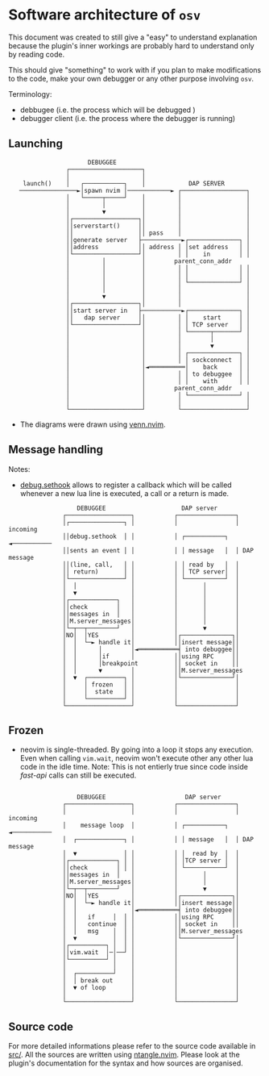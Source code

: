 Software architecture of `osv`
==============================

This document was created to still give a "easy" to
understand explanation because the plugin's inner workings
are probably hard to understand only by reading code.

This should give "something" to work with if you plan to
make modifications to the code, make your own debugger or
 any other purpose involving `osv`.

Terminology:

  *  debbugee (i.e. the process which will be debugged )
  *  debugger client (i.e. the process where the debugger is running)                                   

Launching
---------

```
                      DEBUGGEE              
                ┌────────────────────┐
                │                    │             
    launch()    │   ┌───────────┐    │            DAP SERVER
   ────────────────►│spawn nvim │────────────► ┌──────────────────┐
                │   └─────┬─────┘    │         │                  │
                │         │          │         │                  │
                │         ▼          │         │                  │
                │┌──────────────────┐│         │                  │
                ││serverstart()     ││         │                  │
                ││                  ││ pass    │                  │
                ││generate server   ├───────────►┌──────────────┐ │
                ││address           ││ address │ │set address   │ │
                │└──────────────────┘│         │ │    in        │ │
                │         │          │        parent_conn_addr
                │         │          │         │ │              │ │
                │         │          │         │ │              │ │
                │         │          │         │ └──────────────┘ │
                │         │          │         │                  │
                │         ▼          │         │                  │
                │┌──────────────────┐│         │                  │ 
                ││start server in   ├───────────►┌──────────────┐ │
                ││   dap server     ││         │ │    start     │ │
                │└──────────────────┘│         │ │ TCP server   │ │
                │                    │         │ └──────┬───────┘ │
                │                    │         │        │         │
                │                    │         │        ▼         │
                │                    │         │ ┌──────────────┐ │
                │                    │         │ │ sockconnect  │ │
                │                    │◄══════════│    back      │ │
                │                    │         │ │ to debuggee  │ │
                │                    │         │ │    with      │ │
                │                    │        parent_conn_addr
                │                    │         │ └──────────────┘ │
                │                    │         │                  │
                └────────────────────┘         └──────────────────┘
```

* The diagrams were drawn using [venn.nvim](https://github.com/jbyuki/venn.nvim).

Message handling
----------------

Notes:

  * [debug.sethook](https://www.lua.org/pil/23.2.html) allows to register a callback which will be called whenever a new lua line is executed, a call or a return is made.

```
                   DEBUGGEE                     DAP server
               ┌──────────────────┐           ┌────────────────┐
               │┌───────────────┐ │           │                │ incoming
               ││debug.sethook  │ │           │ ┌───────────┐ ◄───────────
               ││sents an event │ │           │ │ message   │  │ DAP message
               ││(line, call,   │ │           │ │ read by   │  │
               ││ return)       │ │           │ │ TCP server│  │
               │└───────────────┘ │           │ └───────────┘  │
               │  │               │           │       │        │
               │  ▼               │           │       │        │
               │┌─────────────┐   │           │       │        │
               ││check        │   │           │       │        │
               ││messages in  │   │           │       │        │
               ││M.server_messages│           │       │        │
               │└─┬──┬────────┘   │           │       ▼        │
               │NO│  │YES         │           │┌──────────────┐│
               │  │  └─► handle it│           ││insert message││
               │  │      │        │◄═══════════╡ into debuggee││
               │  │      │if      │           ││using RPC     ││
               │  │      │breakpoint          ││ socket in    ││
               │  │      ▼        │           ││M.server_messages
               │  ▼  ┌──────────┐ │           │└──────────────┘│
               │     │ frozen   │ │           │                │
               │     │  state   │ │           │                │
               │     └──────────┘ │           │                │
               └──────────────────┘           └────────────────┘

```

Frozen
------

* neovim is single-threaded.  By going into a loop
it stops any execution. Even when calling `vim.wait`,
neovim won't execute other any other lua code in the
idle time. Note: This is not entierly true since code
inside _fast-api_ calls can still be executed.

```

                   DEBUGGEE                      DAP server
               ┌──────────────────┐           ┌────────────────┐
               │                  │           │                │ incoming
               │    message loop  │           │ ┌───────────┐ ◄───────────
               │  ┌─────────────┐ │           │ │ message   │  │ DAP message
               │  ▼             │ │           │ │  read by  │  │
               │┌─────────────┐ │ │           │ │TCP server │  │
               ││check        │ │ │           │ └───────────┘  │
               ││messages in  │   │           │       │        │
               ││M.server_messages│           │       │        │
               │└─┬──┬────────┘   │           │       ▼        │
               │NO│  │YES         │           │┌──────────────┐│
               │  │  └─► handle it│           ││insert message││
               │  │               │◄═══════════╡ into debuggee││
               │  │   if     │  │ │           ││using RPC     ││
               │  │   continue  │ │           ││ socket in    ││
               │  │   msg    │  │ │           ││M.server_messages
               │  ▼          │  │ │           │└──────────────┘│
               │┌──────────┐ │  │ │           │                │
               ││vim.wait  │─│──┘ │           │                │
               │└──────────┘ │    │           │                │
               │             │    │           │                │
               │  ┌──────────┘    │           │                │
               │  │ break out     │           │                │
               │  ▼ of loop       │           │                │
               │                  │           │                │
               └──────────────────┘           └────────────────┘
```

Source code
-----------

For more detailed informations please refer to the source
code available in [src/](https://github.com/jbyuki/one-small-step-for-vimkind/tree/main/src). All the sources are written using [ntangle.nvim](https://github.com/jbyuki/ntangle.nvim). Please look at the plugin's documentation for the syntax and how sources are organised.
